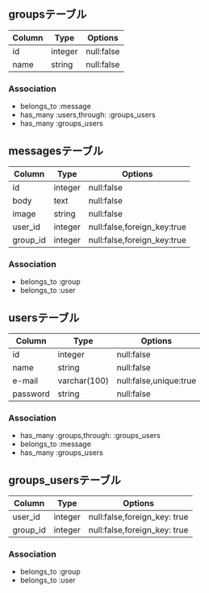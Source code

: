## groupsテーブル

|Column|Type|Options|
|------|----|-------|
|id|integer|null:false|
|name|string|null:false|
### Association
- belongs_to :message
- has_many :users,through: :groups_users
- has_many :groups_users

## messagesテーブル

|Column|Type|Options|
|------|----|-------|
|id|integer|null:false|
|body|text|null:false|
|image|string|null:false|
|user_id|integer|null:false,foreign_key:true|
|group_id|integer|null:false,foreign_key:true|

### Association
- belongs_to :group
- belongs_to :user

## usersテーブル

|Column|Type|Options|
|------|----|-------|
|id|integer|null:false|
|name|string|null:false|
|e-mail|varchar(100)|null:false,unique:true|
|password|string|null:false|

### Association
- has_many :groups,through: :groups_users
- belongs_to :message
- has_many :groups_users

## groups_usersテーブル

|Column|Type|Options|
|------|----|-------|
|user_id|integer|null:false,foreign_key: true|
|group_id|integer|null:false,foreign_key: true|

### Association
- belongs_to :group
- belongs_to :user

